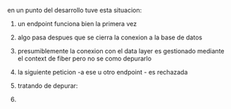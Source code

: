 
en un punto del desarrollo tuve esta situacion:
1. un endpoint funciona bien la primera vez
2. algo pasa despues que se cierra la conexion a la base de datos
3. presumiblemente la conexion con el data layer es gestionado mediante el context de fiber pero no se como depurarlo
4. la siguiente peticion -a ese u otro endpoint - es rechazada
5. tratando de depurar:




6. 